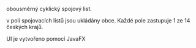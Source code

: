 obousměrný cyklický spojový list.

v poli spojovacích listů jsou ukládány obce. Každé pole zastupuje 1 ze 14 českých krajů.

UI je vytvořeno pomocí JavaFX
